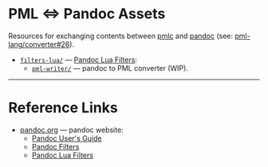 # PML &hArr; Pandoc Assets

Resources for exchanging contents between [pmlc] and [pandoc]  (see: [pml-lang/converter#26]).

- [`filters-lua/`][filters-lua/] — [Pandoc Lua Filters]:
    + [`pml-writer/`][pml-writer/] — pandoc to PML converter (WIP).


-------------------------------------------------------------------------------

# Reference Links

- [pandoc.org] — pandoc website:
    + [Pandoc User's Guide]
    + [Pandoc Filters]
    + [Pandoc Lua Filters]

<!----------------------------- REFERENCE LINKS ------------------------------>

[PML]: https://www.pml-lang.dev "Visit PML website"
[pmlc]: https://www.pml-lang.dev/downloads/install.html "Get the PML to HTML Converter"

<!-- panodc -->

[pandoc]: https://pandoc.org "Visit pandoc website"
[pandoc.org]: https://pandoc.org "Visit pandoc website"
[Pandoc Lua Filters]: https://pandoc.org/lua-filters.html
[Pandoc User's Guide]: https://pandoc.org/MANUAL.html
[Pandoc filters]: https://pandoc.org/filters.html

<!-- project files & folders -->

[filters-lua/]: ./filters-lua/ "Navigate to folder: pandoc Lua filters"
[pml-writer/]: ./filters-lua/pml-writer/ "Navigate to folder: pandoc PML writer"

<!-- Issues/Discussions -->

[pml-lang/converter#26]: https://github.com/pml-lang/converter/discussions/26 "See Discussion #26 at pml-lang — Pandoc to PML Coverter Filter"

<!-- EOF -->
